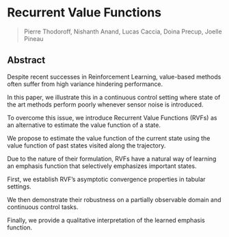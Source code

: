 # Recurrent Value Functions
> Pierre Thodoroff, Nishanth Anand, Lucas Caccia, Doina Precup, Joelle Pineau

## Abstract
Despite recent successes in Reinforcement Learning, value-based methods often suffer from high variance hindering performance. 

In this paper, we illustrate this in a continuous control setting where state of the art methods perform poorly whenever sensor noise is introduced. 

To overcome this issue, we introduce Recurrent Value Functions (RVFs) as an alternative to estimate the value function of a state. 

We propose to estimate the value function of the current state using the value function of past states visited along the trajectory. 

Due to the nature of their formulation, RVFs have a natural way of learning an emphasis function that selectively emphasizes important states. 

First, we establish RVF’s asymptotic convergence properties in tabular settings. 

We then demonstrate their robustness on a partially observable domain and continuous control tasks. 

Finally, we provide a qualitative interpretation of the learned emphasis function.
